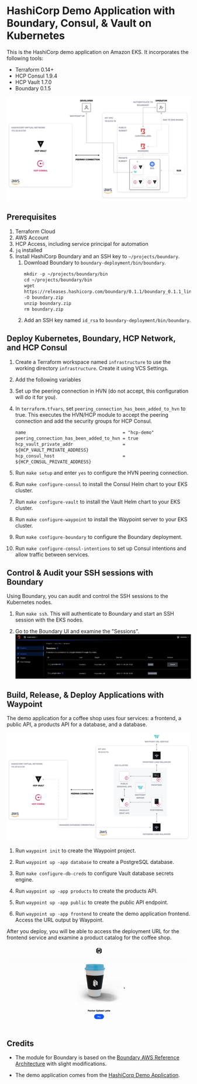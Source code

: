 # HashiCorp Demo Application with Boundary, Consul, & Vault on Kubernetes

This is the HashiCorp demo application on Amazon EKS. It incorporates the following
tools:

* Terraform 0.14+
* HCP Consul 1.9.4
* HCP Vault 1.7.0
* Boundary 0.1.5

![Diagram of Infrastructure](./assets/diagram.png)

## Prerequisites

1. Terraform Cloud
1. AWS Account
1. HCP Access, including service principal for automation
1. `jq` installed
1. Install HashiCorp Boundary and an SSH key to `~/projects/boundary`.
   1. Download Boundary to `boundary-deployment/bin/boundary`.
      ```shell
      mkdir -p ~/projects/boundary/bin
      cd ~/projects/boundary/bin
      wget https://releases.hashicorp.com/boundary/0.1.1/boundary_0.1.1_linux_amd64.zip -O boundary.zip
      unzip boundary.zip
      rm boundary.zip
      ```
   1. Add an SSH key named `id_rsa` to `boundary-deployment/bin/boundary`.

## Deploy Kubernetes, Boundary, HCP Network, and HCP Consul

1. Create a Terraform workspace named `infrastructure`
   to use the working directory `infrastructure`. Create
   it using VCS Settings.

1. Add the following variables

1. Set up the peering connection in HVN (do not accept, this configuration will do it for you).

1. In `terraform.tfvars`, set `peering_connection_has_been_added_to_hvn` to true. This executes the HVN/HCP
   module to accept the peering connection and add the security groups for HCP Consul.
   ```hcl
   name                                     = "hcp-demo"
   peering_connection_has_been_added_to_hvn = true
   hcp_vault_private_addr                   = ${HCP_VAULT_PRIVATE_ADDRESS}
   hcp_consul_host                          = ${HCP_CONSUL_PRIVATE_ADDRESS}
   ```

1. Run `make setup` and enter `yes` to configure the HVN peering connection.

1. Run `make configure-consul` to install the Consul Helm chart to your EKS cluster.

1. Run `make configure-vault` to install the Vault Helm chart to your EKS cluster.

1. Run `make configure-waypoint` to install the Waypoint server to your EKS cluster.

1. Run `make configure-boundary` to configure the Boundary deployment.

1. Run `make configure-consul-intentions` to set up Consul intentions and allow traffic
   between services.

## Control & Audit your SSH sessions with Boundary

Using Boundary, you can audit and control the SSH sessions to the Kubernetes nodes.

1. Run `make ssh`. This will authenticate to Boundary and start an SSH session
   with the EKS nodes.

1. Go to the Boundary UI and examine the "Sessions".
   ![List of active sessions in Boundary](./assets/boundary_sessions.png)

## Build, Release, & Deploy Applications with Waypoint

The demo application for a coffee shop uses four services: a frontend, a public API,
a products API for a database, and a database.

![Diagram of Coffee Shop](./assets/coffee.png)

1. Run `waypoint init` to create the Waypoint project.

1. Run `waypoint up -app database` to create a PostgreSQL database.

1. Run `make configure-db-creds` to configure Vault database secrets engine.

1. Run `waypoint up -app products` to create the products API.

1. Run `waypoint up -app public` to create the public API endpoint.

1. Run `waypoint up -app frontend` to create the demo application frontend. Access
   the URL output by Waypoint.

After you deploy, you will be able to access the deployment URL for the frontend
service and examine a product catalog for the coffee shop.

![Scrolling coffee shop catalog](./assets/hashicups.gif)

## Credits

- The module for Boundary is based on the [Boundary AWS Reference Architecture](https://github.com/hashicorp/boundary-reference-architecture/tree/main/deployment)
  with slight modifications.

- The demo application comes from the [HashiCorp Demo Application](https://github.com/hashicorp-demoapp).